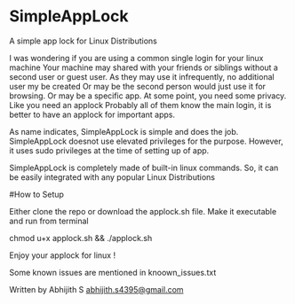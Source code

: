 # SimpleAppLock
A simple app lock for Linux Distributions

I was wondering if you are using a common single login for your linux machine
Your machine may shared with your friends or siblings without a second user or guest user.
As they may use it infrequently, no additional user my be created
Or may be the second person would just use it for browsing. Or may be a specific app.
At some point, you need some privacy. Like you need an applock
Probably all of them know the main login, it is better to have an applock for important apps.

As name indicates, SimpleAppLock is simple and does the job.
SimpleAppLock doesnot use elevated privileges for the purpose.
However, it uses sudo privileges at the time of setting up of app.

SimpleAppLock is completely made of built-in linux commands.
So, it can be easily integrated with any popular Linux Distributions

#How to Setup

Either clone the repo or download the applock.sh file.
Make it executable and run from terminal
  
  chmod u+x applock.sh && ./applock.sh

Enjoy your applock for linux !

Some known issues are mentioned in knoown_issues.txt

Written by Abhijith S
abhijith.s4395@gmail.com
